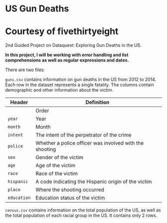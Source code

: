 # US Gun Deaths
# Courtesy of fivethirtyeight

2nd Guided Project on Dataquest: Exploring Gun Deaths in the US.

<b>In this project, I will be working with error handling and list comprehensions as well as regular expressions and dates.</b>

There are two files:

`guns.csv` contains information on gun deaths in the US from 2012 to 2014. Each row in the dataset represents a single fatality. The columns contain demographic and other information about the victim.

Header | Definition
---|---------
` ` | Order
`year` | Year
`month` | Month
`intent` | The intent of the perpetrator of the crime
`police` | Whether a police officer was involved with the shooting
`sex` | Gender of the victim
`age` | Age of the victim
`race` | Race of the victim
`hispanic` | A code indicating the Hispanic origin of the victim
`place` | Where the shooting occurred
`education` | Education status of the victim

`census.csv` contains information on the total population of the US, as well as the total population of each racial group in the US. It contains only 2 rows.
